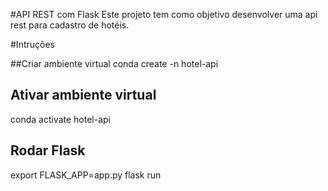 #API REST com Flask
Este projeto tem como objetivo desenvolver uma api rest para cadastro de hotéis.

#Intruções 

##Criar ambiente virtual
conda create -n hotel-api

## Ativar ambiente virtual
conda activate hotel-api

## Rodar Flask
export FLASK_APP=app.py
flask run